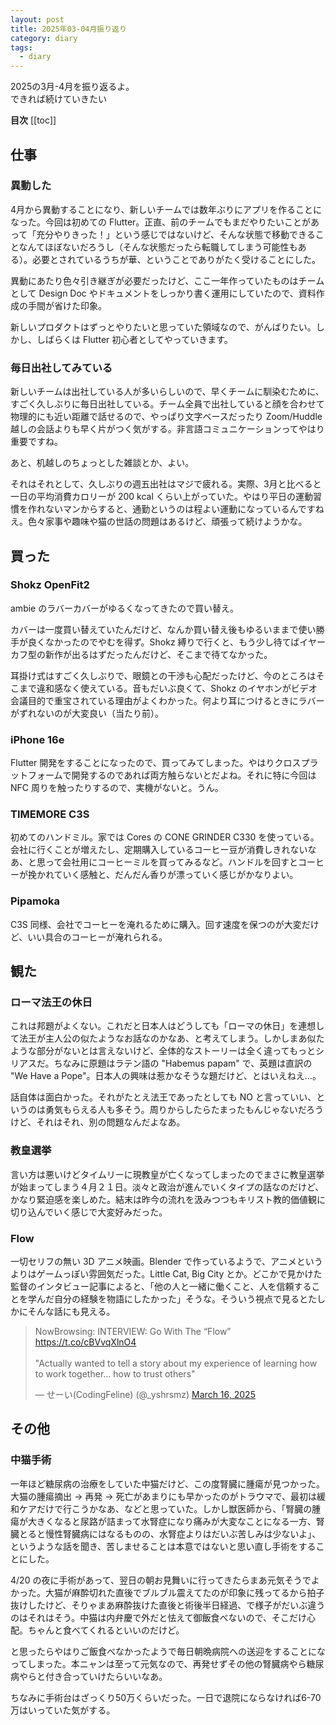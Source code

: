 ```yaml
---
layout: post
title: 2025年03-04月振り返り
category: diary
tags:
  - diary
---
```


2025の3月-4月を振り返るよ。  
できれば続けていきたい

**目次**
[[toc]]

## 仕事

### 異動した

4月から異動することになり、新しいチームでは数年ぶりにアプリを作ることになった。今回は初めての Flutter。正直、前のチームでもまだやりたいことがあって「充分やりきった！」という感じではないけど、そんな状態で移動できることなんてほぼないだろうし（そんな状態だったら転職してしまう可能性もある）。必要とされているうちが華、ということでありがたく受けることにした。

異動にあたり色々引き継ぎが必要だったけど、ここ一年作っていたものはチームとして Design Doc やドキュメントをしっかり書く運用にしていたので、資料作成の手間が省けた印象。

新しいプロダクトはずっとやりたいと思っていた領域なので、がんばりたい。しかし、しばらくは Flutter 初心者としてやっていきます。

### 毎日出社してみている

新しいチームは出社している人が多いらしいので、早くチームに馴染むために、すごく久しぶりに毎日出社している。チーム全員で出社していると顔を合わせて物理的にも近い距離で話せるので、やっぱり文字ベースだったり Zoom/Huddle 越しの会話よりも早く片がつく気がする。非言語コミュニケーションってやはり重要ですね。

あと、机越しのちょっとした雑談とか、よい。

それはそれとして、久しぶりの週五出社はマジで疲れる。実際、3月と比べると一日の平均消費カロリーが 200 kcal くらい上がっていた。やはり平日の運動習慣を作れないマンからすると、通勤というのは程よい運動になっているんですねえ。色々家事や趣味や猫の世話の問題はあるけど、頑張って続けようかな。

## 買った

### Shokz OpenFit2

<VPAmazonGoods
  :detail='{"title":"Shokz (ショックス) OpenFit 2 オープンイヤーヘッドホン 完全ワイヤレスイヤホン Bluetooth5.4 耳を塞がない 空気伝導 自動ペアリング マイク付き 充電ケース付き 左右分離型 9.4g超軽量 合計48時間再生 スポーツイヤホン IP55防水性能 急速充電 ハンズフリー通話 2025年新登場 ブラック","maker":"SHOKZ","asin":"B0DJMG7YW9","imageUrl":"https://c.media-amazon.com/images/I/61Ac8q7B+IL._AC_SX679_.jpg"}'
  />

ambie のラバーカバーがゆるくなってきたので買い替え。

カバーは一度買い替えていたんだけど、なんか買い替え後もゆるいままで使い勝手が良くなかったのでやむを得ず。Shokz 縛りで行くと、もう少し待てばイヤーカフ型の新作が出るはずだったんだけど、そこまで待てなかった。

耳掛け式はすごく久しぶりで、眼鏡との干渉も心配だったけど、今のところはそこまで違和感なく使えている。音もだいぶ良くて、Shokz のイヤホンがビデオ会議目的で重宝されている理由がよくわかった。何より耳につけるときにラバーがずれないのが大変良い（当たり前）。

### iPhone 16e

Flutter 開発をすることになったので、買ってみてしまった。やはりクロスプラットフォームで開発するのであれば両方触らないとだよね。それに特に今回は NFC 周りを触ったりするので、実機がないと。うん。

### TIMEMORE C3S

<VPAmazonGoods
  :detail='{"title":"TIMEMORE C3S コーヒーミル 手動 タイムモア 36段階粗さ調整可能 軽量 省力性 携帯 お手入れ簡単 ステンレス製コーヒーミル ブラック (ブラシ付き) Coffee Grinder French Press","maker":"TIMEMORE","asin":"B0CC4ZNBKL","imageUrl":"https://c.media-amazon.com/images/I/615vJcM+AsL._AC_SX679_.jpg"}'
  />

初めてのハンドミル。家では Cores の CONE GRINDER C330 を使っている。会社に行くことが増えたし、定期購入しているコーヒー豆が消費しきれないなあ、と思って会社用にコーヒーミルを買ってみるなど。ハンドルを回すとコーヒーが挽かれていく感触と、だんだん香りが漂っていく感じがかなりよい。

### Pipamoka

<VPAmazonGoods
  :detail='{"title":"Wacaco Pipamoka、オールインワン真空圧力式ポータブルコーヒーメーカー、絶縁型トラベルマグ、ハンドパワードおよびプレッシャーブリューワー、クイック抽出、ステンレススチールサーモカップ、10 fl oz","maker":"WACACO","asin":"B083FSGH45","imageUrl":"https://c.media-amazon.com/images/I/51WQ3flyi+L._AC_SX679_.jpg"}'
  />

C3S 同様、会社でコーヒーを淹れるために購入。回す速度を保つのが大変だけど、いい具合のコーヒーが淹れられる。


## 観た

### ローマ法王の休日

これは邦題がよくない。これだと日本人はどうしても「ローマの休日」を連想して法王が主人公の似たようなお話なのかなあ、と考えてしまう。しかしまあ似たような部分がないとは言えないけど、全体的なストーリーは全く違ってもっとシリアスだ。ちなみに原題はラテン語の "Habemus papam" で、英題は直訳の "We Have a Pope"。日本人の興味は惹かなそうな題だけど、とはいえねえ…。

話自体は面白かった。それがたとえ法王であったとしても NO と言っていい、というのは勇気もらえる人も多そう。周りからしたらたまったもんじゃないだろうけど、それはそれ、別の問題なんだよなあ。

### 教皇選挙

言い方は悪いけどタイムリーに現教皇が亡くなってしまったのでまさに教皇選挙が始まってしまう４月２１日。淡々と政治が進んでいくタイプの話なのだけど、かなり緊迫感を楽しめた。結末は昨今の流れを汲みつつもキリスト教的価値観に切り込んでいく感じで大変好みだった。

### Flow

一切セリフの無い 3D アニメ映画。Blender で作っているようで、アニメというよりはゲームっぽい雰囲気だった。Little Cat, Big City とか。どこかで見かけた監督のインタビュー記事によると、「他の人と一緒に働くこと、人を信頼することを学んだ自分の経験を物語にしたかった」そうな。そういう視点で見るとたしかにそんな話にも見える。

<blockquote class="twitter-tweet"><p lang="en" dir="ltr">NowBrowsing: INTERVIEW: Go With The “Flow” <a href="https://t.co/cBVvqXlnO4">https://t.co/cBVvqXlnO4</a> <br><br>&quot;Actually wanted to tell a story about my experience of learning how to work together… how to trust others&quot;</p>&mdash; せーい(CodingFeline) (@_yshrsmz) <a href="https://twitter.com/_yshrsmz/status/1901167914729759183?ref_src=twsrc%5Etfw">March 16, 2025</a></blockquote>

## その他

### 中猫手術

一年ほど糖尿病の治療をしていた中猫だけど、この度腎臓に腫瘍が見つかった。大猫の腫瘍摘出 → 再発 → 死亡があまりにも早かったのがトラウマで、最初は緩和ケアだけで行こうかなあ、などと思っていた。しかし獣医師から、「腎臓の腫瘍が大きくなると尿路が詰まって水腎症になり痛みが大変なことになる一方、腎臓とると慢性腎臓病にはなるものの、水腎症よりはだいぶ苦しみは少ないよ」、というような話を聞き、苦しませることは本意ではないと思い直し手術をすることにした。

4/20 の夜に手術があって、翌日の朝お見舞いに行ってきたらまあ元気そうでよかった。大猫が麻酔切れた直後でブルブル震えてたのが印象に残ってるから拍子抜けしたけど、そりゃまあ麻酔抜けた直後と術後半日経過、で様子がだいぶ違うのはそれはそう。中猫は内弁慶で外だと怯えて御飯食べないので、そこだけ心配。ちゃんと食べてくれるといいのだけど。

と思ったらやはりご飯食べなかったようで毎日朝晩病院への送迎をすることになってしまった。本ニャンは至って元気なので、再発せずその他の腎臓病やら糖尿病やらと付き合っていけたらいいなあ。

ちなみに手術台はざっくり50万くらいだった。一日で退院にならなければ6-70万はいっていた気がする。
